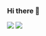 ### Hi there 👋

<!--
**myb513/myb513** is a ✨ _special_ ✨ repository because its `README.md` (this file) appears on your GitHub profile.

Here are some ideas to get you started:

- 🔭 I’m currently working on ...
- 🌱 I’m currently learning ...
- 👯 I’m looking to collaborate on ...
- 🤔 I’m looking for help with ...
- 💬 Ask me about ...
- 📫 How to reach me: ...
- 😄 Pronouns: ...
- ⚡ Fun fact: ...
-->

<a href="https://www.blog.naver.com/myb513/" target="_blank">
  <img src="https://img.shields.io/badge/naver_blog-black?style=plastic&logo=Naver&logoColor=#03C75A"/></a>
<a href="https://www.instagram.com/2bin._.98/" target="_blank">
  <img src="https://img.shields.io/badge/insta_gram-black?style=plastic&logo=Instagram&logoColor=#E4405F"/></a>
